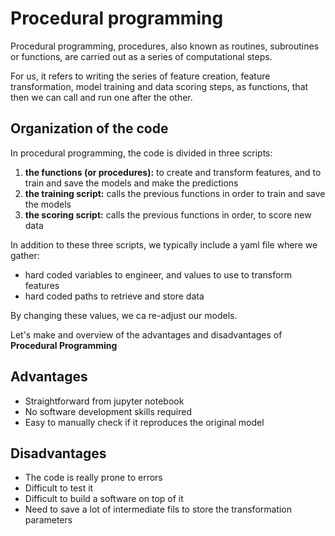 # Procedural programming

Procedural programming, procedures, also known as routines, subroutines or functions, are carried out as a series of computational steps.

For us, it refers to writing  the series of feature creation, feature transformation, model training and data scoring steps, as functions, that then we can call and run one after the other.

## Organization of the code

In procedural programming, the code is divided in three scripts:
1. **the functions (or procedures):** to create and transform features, and to train and save the models and make the predictions
2. **the training script:** calls the previous functions in order to train and save the models
3. **the scoring script:** calls the previous functions in order, to score new data

In addition to these three scripts, we typically include a yaml file where we gather:
- hard coded variables to engineer, and values to use to transform features
- hard coded paths to retrieve and store data

By changing these values, we ca re-adjust our models.

Let's make and overview of the advantages and disadvantages of **Procedural Programming**

## Advantages

- Straightforward from jupyter notebook
- No software development skills required
- Easy to manually check if it reproduces the original model

## Disadvantages

- The code is really prone to errors
- Difficult to test it
- Difficult to build a software on top of it
- Need to save a lot of intermediate fils to store the transformation parameters